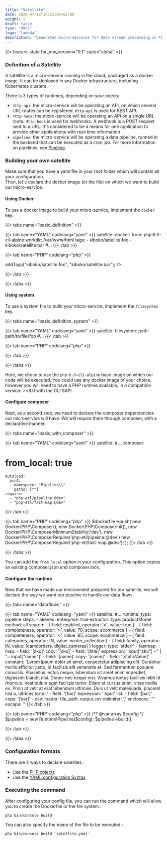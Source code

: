 ```yaml
---
title: "Satellite"
date: 2020-07-12T15:21:02+02:00
weight: 1
draft: false
type: "docs"
logo: "lambda"
description: "Generated micro-services for data stream processing in the cloud"
---
```


{{< feature-state for_mw_version="0.1" state="alpha" >}}

### Definition of a Satellite

A satellite is a micro-service running in the cloud, packaged as a docker image.
It can be deployed in any Docker infrastructure, including Kubernetes clusters.

There is 3 types of runtimes, depending on your needs:
 * `http-api`: the micro-service will be operating an API, on which several URL routes can be registered. `Http-api` is used for REST API.
 * `http-hook`: the micro-service will be operating an API on a single URL route. `Http-hook` is used for webhooks. A webhook is a POST request sent to a URL. It's considered to be 
a means for one application to provide other applications with real-time information
 * `pipeline`: the micro-service will be operating a data pipeline, runned in the backend that can be executed as a cron job. For more information on pipelines, see [Pipeline](../pipeline/).

### Building your own satellite

Make sure that you have a yaml file in your root folder which will contain all your configuration.  
Then, let's declare the docker image (or the file) on which we want to build our micro-service. 

#### Using Docker 
To use a docker image to build your micro-service, implement the `docker` key.

{{< tabs name="basic_definition" >}}

{{< tab name="YAML" codelang="yaml"  >}}
satellite:
  docker:
      from: php:8.0-cli-alpine
      workdir: /var/www/html
      tags:
        - kiboko/satellite:foo
        - kiboko/satellite:bar
#...
{{< /tab >}}

{{< tab name="PHP" codelang="php"  >}}
<?php

use Kiboko\Component\ETL\Satellite\Adapter\Docker;

$dockerfile = new Docker\Dockerfile(
    new Docker\Dockerfile\From('php:8.0-cli-alpine'),
    new Docker\Dockerfile\Workdir('/var/www/html/'),
);

$satellite = (new Docker\Satellite(
    'foo/satellite:bar',
    $dockerfile,
))->addTags("kiboko/satellite:foo", "kiboko/satellite:bar");
?>

{{< /tab >}}

{{< /tabs >}}

#### Using system 
To use a system file to build your micro-service, implement the `filesystem` key.

{{< tabs name="basic_definition_system" >}}

{{< tab name="YAML" codelang="yaml"  >}}
satellite:
  filesystem:
    path: path/to/file/foo
#...
{{< /tab >}}

{{< tab name="PHP" codelang="php"  >}}

{{< /tab >}}

{{< /tabs >}}

Here, we chose to use the `php:8.0-cli-alpine` base image on which our code will be executed.
You could use any docker image of your choice, however you will need to have a PHP runtime 
available, in a compatible version: >=8.0 with the CLI SAPI.

#### Configure composer 
Next, as a second step, we need to declare the composer dependencies our microservice will have.
We will require them through composer, with a declarative manner.

{{< tabs name="basic_with_composer" >}}

{{< tab name="YAML" codelang="yaml"  >}}
satellite:
#...
  composer:
#    from_local: true
    autoload:
      psr4:
      - namespace: "Pipeline\\"
        paths: [""]
    require:
      - "php-etl/pipeline:@dev"
      - "php-etl/fast-map:@dev"
{{< /tab >}}

{{< tab name="PHP" codelang="php"  >}}
$dockerfile->push(
    new Docker\PHP\Composer(),
    new Docker\PHP\ComposerInit(),
    new Docker\PHP\ComposerMinimumStability('dev'),
    new Docker\PHP\ComposerRequire('php-etl/pipeline:@dev')
    new Docker\PHP\ComposerRequire('php-etl/fast-map:@dev');
);
{{< /tab >}}

{{< /tabs >}}

You can add the `from_local` option in your configuration. This option copies an existing composer.json and composer.lock.

#### Configure the runtime
Now that we have made our environment prepared for our satellite, we will declare 
the way we want our pipeline to handle our data flows.

{{< tabs name="dataflows" >}}

{{< tab name="YAML" codelang="yaml"  >}}
satellite:
#...
   runtime:
      type: pipeline
      steps:
      - akeneo:
          enterprise: true
          extractor:
            type: productModel
            method: all
            search:
              - { field: enabled, operator: '=', value: true }
              - { field: completeness, operator: '>', value: 70, scope: ecommerce }
              - { field: completeness, operator: '<', value: 85, scope: ecommerce }
              - { field: categories, operator: IN, value: winter_collection }
              - { field: family, operator: IN, value: [camcorders, digital_cameras] }
          logger:
            type: 'stderr'
      - fastmap:
          map:
            - field: '[sku]'
              copy: '[sku]'
            - field: '[title]'
              expression: 'input["sku"] ~" | "~ input["name"]'
            - field: '[name]'
              copy: '[name]'
            - field: '[staticValue]'
              constant: 'Lorem ipsum dolor sit amet, consectetur adipiscing elit. Curabitur mollis efficitur justo, id facilisis elit venenatis et. Sed fermentum posuere convallis. Phasellus lectus neque, bibendum sit amet enim imperdiet, dignissim blandit nisi. Donec nec neque nisi. Vivamus luctus facilisis nibh id rhoncus. Vestibulum eget facilisis tortor. Etiam at cursus enim, vitae mollis ex. Proin at velit at erat bibendum ultricies. Duis ut velit malesuada, placerat nisl a, ultrices tortor.'
            - field: '[foo]'
              expression: 'input'
              list:
                - field: '[bar]'
                  copy: '[bar]'
      - csv:
          loader:
            file_path: output.csv
            delimiter: ','
            enclosure: '"'
            escape: '\'
{{< /tab >}}

{{< tab name="PHP" codelang="php"  >}}
/** @var array $config */ 
$pipeline = new Runtime\Pipeline($config);
$pipeline->build();

{{< /tab >}}

{{< /tabs >}}

### Configuration formats

There are 2 ways to declare satellites :
* Use the [PHP objects](php-objects)
* Use the [YAML configuration Syntax](yaml-format)

### Executing the command
After configuring your config file, you can run the command which will allow you to create the Dockerfile or the file system :
```
php bin/console build
```

You can also specify the name of the file to be executed : 
```
php bin/console build `satellite.yaml`
```
